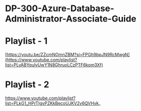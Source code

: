 # DP-300-Azure-Database-Administrator-Associate-Guide

# Playlist - 1
[https://youtu.be/ZZcmNOmnZBM?si=FPGh9bpJN9RcMwgN](https://www.youtube.com/playlist?list=PLyABYqulvUwY1N8GhruoLCzPTF6kom3Xf)

# Playlist - 2
https://www.youtube.com/playlist?list=PLkG1_HPrTIgvPZKkBecoUJKV2v6QVHvk_


